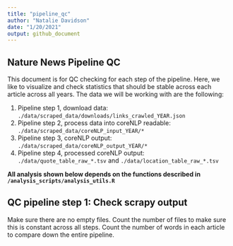 ```yaml
---
title: "pipeline_qc"
author: "Natalie Davidson"
date: "1/20/2021"
output: github_document
---
```



## Nature News Pipeline QC

This document is for QC checking for each step of the pipeline. 
Here, we like to visualize and check statistics that should be stable across each article across all years.
The data we will be working with are the following:

1) Pipeline step 1, download data: `./data/scraped_data/downloads/links_crawled_YEAR.json` 
1) Pipeline step 2, process data into coreNLP readable: `./data/scraped_data/coreNLP_input_YEAR/*` 
2) Pipeline step 3, coreNLP output: `./data/scraped_data/coreNLP_output_YEAR/*`
2) Pipeline step 4, processed coreNLP output: `./data/quote_table_raw_*.tsv` 
    and `./data/location_table_raw_*.tsv`


**All analysis shown below depends on the functions described in `/analysis_scripts/analysis_utils.R`**


## QC pipeline step 1: Check scrapy output

Make sure there are no empty files.
Count the number of files to make sure this is constant across all steps.
Count the number of words in each article to compare down the entire pipeline.

























